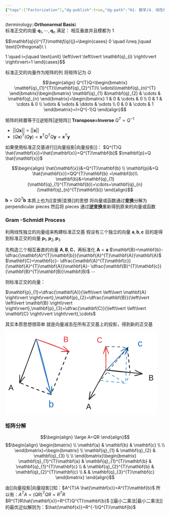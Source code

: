 ```yaml
---
{"tags":["Factorization"],"dg-publish":true,"dg-path":"A1- 数学/4. 线性代数/标准正交基.md","permalink":"/A1- 数学/4. 线性代数/标准正交基/","dgPassFrontmatter":true,"noteIcon":"","created":"2024-08-08T18:38:27.982+08:00","updated":"2025-08-02T10:36:28.604+08:00"}
---
```



(terminology::**Orthonormal  Basis**)   
标准正交的向量 $\mathbf{q}_{1},\cdots,\mathbf{q}_{n}$ 满足：
相互垂直并且模都为 1

$$\mathbf{q}_{i}^{T}\mathbf{q}_{j}=\begin{cases}
0 \quad i\neq j\quad \text{Orthogonal}\\ \\

1 \quad i=j\quad \text{unit} \left\lvert  \left\lvert  \mathbf{q}_{i} \right\rvert \right\rvert=1
\end{cases}$$

标准正交的向量作为矩阵的列
将矩阵记为 $Q$

$$\begin{align}
Q^{T}Q=\begin{bmatrix}
\mathbf{q}_{1}^{T}\\\mathbf{q}_{2}^{T}\\  \vdots\\\mathbf{q}_{n}^{T}
\end{bmatrix}\begin{bmatrix}
	\mathbf{q}_{1} &\mathbf{q}_{2} & \cdots & \mathbf{q}_{n}
\end{bmatrix}=\begin{bmatrix}
	1 & 0 & \cdots & 0 \\
	0 & 1 & \cdots & 0 \\
\vdots & \vdots & \ddots & \vdots \\
	0 & 0 & \cdots & 1
\end{bmatrix}=I=Q^{-1}Q
\end{align}$$

矩阵的转置等于[[逆矩阵\|逆矩阵]]   **Transpose=Inverse**    $Q^{T}=Q^{-1}$

-  $\left\lvert  \left\lvert  Q\mathbf{x} \right\rvert \right\rvert=\left\lvert  \left\lvert  \mathbf{x} \right\rvert \right\rvert$
-  $(Q\mathbf{x})^{T}(Q\mathbf{y})=\mathbf{x}^{T}Q^{T}Q\mathbf{y}=\mathbf{x}^{T}\mathbf{y}$


如果使用标准正交基进行[[向量投影\|向量投影]]：
$Q^{T}Q \hat{\mathbf{x}}=\hat{\mathbf{x}}=Q^{T}\mathbf{b}$   $\mathbf{p}=Q \hat{\mathbf{x}}$

$$\begin{align}
\hat{\mathbf{x}}&=Q^{T}\mathbf{b} \\
\mathbf{p}&=Q \hat{\mathbf{x}}=QQ^{T}\mathbf{b} =\mathbf{b}\\
\mathbf{b}&=\mathbf{q}_{1}(\mathbf{q}_{1}^{T}\mathbf{b})+\cdots+\mathbf{q}_{n}(\mathbf{q}_{n}^{T}\mathbf{b})
\end{align}$$

$\mathbf{b}=QQ^{T}\mathbf{b}$ 本质上也为[[变换\|变换]]的思想
将向量或函数通过**变换**分解为 perpendicular pieces
然后将 pieces 通过**逆变换**重新得到原来的向量或函数

### Gram -Schmidt Process 
利用线性独立的向量组来构建标准正交基
假设有三个独立的向量 $\mathbf{a},\mathbf{b},\mathbf{c}$
目的是得到标准正交的向量 $\mathbf{p}_{1},\mathbf{p}_{2},\mathbf{p}_{3}$

先构造三个相互垂直的向量 $\mathbf{A},\mathbf{B},\mathbf{C}$，再标准化
$\mathbf{A}=\mathbf{a}$
$\mathbf{B}=\mathbf{b}- \dfrac{\mathbf{A}^{T}\mathbf{b}}{\mathbf{A}^{T}\mathbf{A}}\mathbf{A}$
$\mathbf{C}=\mathbf{c}- \dfrac{\mathbf{A}^{T}\mathbf{c}}{\mathbf{A}^{T}\mathbf{A}}\mathbf{A}- \dfrac{\mathbf{B}^{T}\mathbf{c}}{\mathbf{B}^{T}\mathbf{B}}\mathbf{B}$
$\cdots$

则标准正交的向量：

$\mathbf{p}_{1}=\dfrac{\mathbf{A}}{\left\lvert  \left\lvert  \mathbf{A} \right\rvert \right\rvert},\mathbf{p}_{2}=\dfrac{\mathbf{B}}{\left\lvert  \left\lvert  \mathbf{B} \right\rvert \right\rvert},\mathbf{p}_{3}=\dfrac{\mathbf{C}}{\left\lvert  \left\lvert  \mathbf{C} \right\rvert \right\rvert},\cdots$


其实本质思想很简单
就是向量减去在所有正交基上的投影，得到新的正交基

<svg xmlns="http://www.w3.org/2000/svg" version="1.1" viewBox="0 0 478.9786030719383 260.33435122696505" width="478.9786030719383" height="260.33435122696505">  <!-- svg-source:excalidraw -->    <defs>    <style class="style-fonts">      @font-face {        font-family: "Virgil";        src: url("https://excalidraw.com/Virgil.woff2");      }      @font-face {        font-family: "Cascadia";        src: url("https://excalidraw.com/Cascadia.woff2");      }      @font-face {        font-family: "Assistant";        src: url("https://excalidraw.com/Assistant-Regular.woff2");      }    </style>      </defs>  <rect x="0" y="0" width="478.9786030719383" height="260.33435122696505" fill="#ffffff"></rect><g stroke-linecap="round"><g transform="translate(97.09558382748908 23.85051396669479) rotate(0 -26.063276824854036 69.08341146930798)"><path d="M0 0 C-21.38 54.33, -39.68 111.58, -52.13 138.17 M0 0 C-10.4 28.29, -20.71 58.1, -52.13 138.17" stroke="#1e1e1e" stroke-width="2" fill="none"></path></g><g transform="translate(97.09558382748908 23.85051396669479) rotate(0 -26.063276824854036 69.08341146930798)"><path d="M-51.62 113.17 C-52.57 122.03, -50.32 134.25, -52.13 138.17 M-51.62 113.17 C-52.11 117.59, -51.64 123.77, -52.13 138.17" stroke="#1e1e1e" stroke-width="2" fill="none"></path></g><g transform="translate(97.09558382748908 23.85051396669479) rotate(0 -26.063276824854036 69.08341146930798)"><path d="M-35.67 119.34 C-42.97 125.88, -47.08 135.64, -52.13 138.17 M-35.67 119.34 C-39.54 122.54, -42.4 127.43, -52.13 138.17" stroke="#1e1e1e" stroke-width="2" fill="none"></path></g></g><mask></mask><g stroke-linecap="round"><g transform="translate(97.4095859611251 23.850479954331973) rotate(0 52.283577391434626 19.782990396866794)"><path d="M0 0 C40.6 12.91, 77.65 27.97, 104.57 39.57 M0 0 C32.85 12, 64.65 23.28, 104.57 39.57" stroke="#e03131" stroke-width="2" fill="none"></path></g><g transform="translate(97.4095859611251 23.850479954331973) rotate(0 52.283577391434626 19.782990396866794)"><path d="M79.58 38.87 C89.93 37.52, 96.87 37.87, 104.57 39.57 M79.58 38.87 C88.24 39.14, 95.5 38.43, 104.57 39.57" stroke="#e03131" stroke-width="2" fill="none"></path></g><g transform="translate(97.4095859611251 23.850479954331973) rotate(0 52.283577391434626 19.782990396866794)"><path d="M85.87 22.97 C93.9 27.67, 98.45 34.04, 104.57 39.57 M85.87 22.97 C92.45 28.16, 97.77 32.36, 104.57 39.57" stroke="#e03131" stroke-width="2" fill="none"></path></g></g><mask></mask><g stroke-linecap="round"><g transform="translate(98.35168306166736 25.420581322146262) rotate(0 23.080131843314852 86.04026928890787)"><path d="M0 0 C16.54 48.35, 28.67 100.1, 46.16 172.08 M0 0 C12.29 49.74, 25.28 96.74, 46.16 172.08" stroke="#1971c2" stroke-width="2" fill="none"></path></g><g transform="translate(98.35168306166736 25.420581322146262) rotate(0 23.080131843314852 86.04026928890787)"><path d="M31.66 151.71 C37.84 156.52, 40.87 164.68, 46.16 172.08 M31.66 151.71 C35.84 158.35, 39.85 162.35, 46.16 172.08" stroke="#1971c2" stroke-width="2" fill="none"></path></g><g transform="translate(98.35168306166736 25.420581322146262) rotate(0 23.080131843314852 86.04026928890787)"><path d="M48.14 147.16 C49.62 153.3, 47.92 162.76, 46.16 172.08 M48.14 147.16 C47.62 155.03, 46.97 160.32, 46.16 172.08" stroke="#1971c2" stroke-width="2" fill="none"></path></g></g><mask></mask><g stroke-linecap="round"><g transform="translate(199.150630841636 63.41647208551984) rotate(0 -27.47634311348748 67.82735191621965)"><path d="M0 0 C-21.47 51.77, -42 103.47, -54.95 135.65" stroke="#1e1e1e" stroke-width="2.5" fill="none" stroke-dasharray="8 10"></path></g></g><mask></mask><g stroke-linecap="round"><g transform="translate(49.05121663940909 162.3313617138553) rotate(0 47.41634024589943 18.21289469777965)"><path d="M0 0 C39.12 17.04, 73.97 28.2, 94.83 36.43" stroke="#1e1e1e" stroke-width="2.5" fill="none" stroke-dasharray="8 10"></path></g></g><mask></mask><g stroke-linecap="round"><g transform="translate(317.93831079307057 120.61215702724274) rotate(0 -26.511883694203448 46.87800309468034)"><path d="M0 0 C-19.14 31.12, -37.06 65.96, -53.02 93.76 M0 0 C-21.89 37.7, -42.94 74.45, -53.02 93.76" stroke="#1e1e1e" stroke-width="2" fill="none"></path></g><g transform="translate(317.93831079307057 120.61215702724274) rotate(0 -26.511883694203448 46.87800309468034)"><path d="M-49.32 69.03 C-51.5 76.38, -52.49 87.52, -53.02 93.76 M-49.32 69.03 C-51.33 79.14, -52.9 88.63, -53.02 93.76" stroke="#1e1e1e" stroke-width="2" fill="none"></path></g><g transform="translate(317.93831079307057 120.61215702724274) rotate(0 -26.511883694203448 46.87800309468034)"><path d="M-34.29 77.2 C-41.63 81.77, -47.77 90.11, -53.02 93.76 M-34.29 77.2 C-42.19 84.18, -49.7 90.44, -53.02 93.76" stroke="#1e1e1e" stroke-width="2" fill="none"></path></g></g><mask></mask><g stroke-linecap="round"><g transform="translate(318.25231292670657 121.06069749150274) rotate(0 57.44237822895681 6.100885790791937)"><path d="M0 0 C35.48 6.01, 74.13 7.17, 114.88 12.2 M0 0 C41.43 4.13, 83.31 8.45, 114.88 12.2" stroke="#1e1e1e" stroke-width="2" fill="none"></path></g><g transform="translate(318.25231292670657 121.06069749150274) rotate(0 57.44237822895681 6.100885790791937)"><path d="M90.58 18.05 C97.64 17.86, 107.8 13.34, 114.88 12.2 M90.58 18.05 C98.97 15.87, 107.73 13.59, 114.88 12.2" stroke="#1e1e1e" stroke-width="2" fill="none"></path></g><g transform="translate(318.25231292670657 121.06069749150274) rotate(0 57.44237822895681 6.100885790791937)"><path d="M92.51 1.05 C98.88 6.2, 108.44 7.03, 114.88 12.2 M92.51 1.05 C100.13 5.1, 108.19 9.03, 114.88 12.2" stroke="#1e1e1e" stroke-width="2" fill="none"></path></g></g><mask></mask><g stroke-linecap="round"><g transform="translate(318.297261074003 122.63079885931703) rotate(0 34.74342455550115 -36.425778058105024)"><path d="M0 0 C19 -19.38, 35.28 -36.71, 69.49 -72.85 M0 0 C22.82 -24.34, 47.23 -48.09, 69.49 -72.85" stroke="#1971c2" stroke-width="2" fill="none"></path></g><g transform="translate(318.297261074003 122.63079885931703) rotate(0 34.74342455550115 -36.425778058105024)"><path d="M59.75 -49.82 C64.09 -56.66, 65.86 -61.89, 69.49 -72.85 M59.75 -49.82 C62.47 -57.58, 67.02 -64.78, 69.49 -72.85" stroke="#1971c2" stroke-width="2" fill="none"></path></g><g transform="translate(318.297261074003 122.63079885931703) rotate(0 34.74342455550115 -36.425778058105024)"><path d="M47.23 -61.47 C54.57 -65.57, 59.38 -67.97, 69.49 -72.85 M47.23 -61.47 C54.04 -65.36, 62.76 -68.69, 69.49 -72.85" stroke="#1971c2" stroke-width="2" fill="none"></path></g></g><mask></mask><g stroke-linecap="round"><g transform="translate(317.84855216756523 121.19536215376014) rotate(0 -0.00001619636321947837 -37.45756413979066)"><path d="M0 0 C1.27 -16.21, -0.56 -29.69, 0 -74.92 M0 0 C0.45 -16.93, 0.81 -35.1, 0 -74.92" stroke="#e03131" stroke-width="2" fill="none"></path></g><g transform="translate(317.84855216756523 121.19536215376014) rotate(0 -0.00001619636321947837 -37.45756413979066)"><path d="M8.89 -51.55 C8.14 -57.21, 4.48 -60.11, 0 -74.92 M8.89 -51.55 C7.33 -56.13, 5.58 -62.03, 0 -74.92" stroke="#e03131" stroke-width="2" fill="none"></path></g><g transform="translate(317.84855216756523 121.19536215376014) rotate(0 -0.00001619636321947837 -37.45756413979066)"><path d="M-8.21 -51.3 C-5.45 -56.95, -5.6 -59.91, 0 -74.92 M-8.21 -51.3 C-5.7 -56.09, -3.38 -62.05, 0 -74.92" stroke="#e03131" stroke-width="2" fill="none"></path></g></g><mask></mask><g stroke-linecap="round"><g transform="translate(386.4832976507976 52.11191262299832) rotate(0 -45.307933309774455 53.83120468560068)"><path d="M0 0 C-27.37 31.56, -51.96 61.87, -90.62 107.66" stroke="#1e1e1e" stroke-width="1.5" fill="none" stroke-dasharray="8 9"></path></g></g><mask></mask><g stroke-linecap="round"><g transform="translate(386.4832976507976 53.009158754423595) rotate(0 4.037299860511936 36.78466193394823)"><path d="M0 0 C2.77 16.63, 2.35 31.25, 8.07 73.57" stroke="#1e1e1e" stroke-width="2.5" fill="none" stroke-dasharray="8 10"></path></g></g><mask></mask><g stroke-linecap="round"><g transform="translate(320.5399990273022 47.62597350041045) rotate(0 34.09311789603143 1.5700916499963427)"><path d="M0 0 C15.86 -0.57, 34.23 -0.14, 68.19 3.14" stroke="#1e1e1e" stroke-width="1.5" fill="none" stroke-dasharray="8 9"></path></g></g><mask></mask><g transform="translate(10 162.80683187129404) rotate(0 8.033189916846382 13.850489672149791)"><text x="0" y="22.1612539404421" font-family="Helvetica, Segoe UI Emoji" font-size="24.08780812547788px" fill="#1e1e1e" text-anchor="start" style="white-space: pre;" direction="ltr" dominant-baseline="alphabetic">A</text></g><g transform="translate(183.47343229601904 10) rotate(0 8.161442583831239 14.07479310682448)"><text x="0" y="22.52014705492415" font-family="Helvetica, Segoe UI Emoji" font-size="24.477901055346916px" fill="#e03131" text-anchor="start" style="white-space: pre;" direction="ltr" dominant-baseline="alphabetic">B</text></g><g transform="translate(136.99130975692674 211.70922407754875) rotate(0 8.154903443856668 16.86253607635753)"><text x="0" y="26.980630498533333" font-family="Helvetica, Segoe UI Emoji" font-size="29.326149698013097px" fill="#1971c2" text-anchor="start" style="white-space: pre;" direction="ltr" dominant-baseline="alphabetic">b</text></g><g transform="translate(255.53551830304207 222.63337188266547) rotate(0 8.03318991684639 13.850489672149791)"><text x="0" y="22.1612539404421" font-family="Helvetica, Segoe UI Emoji" font-size="24.08780812547788px" fill="#1e1e1e" text-anchor="start" style="white-space: pre;" direction="ltr" dominant-baseline="alphabetic">A</text></g><g transform="translate(452.9167749114527 131.5689307864937) rotate(0 8.030914080242809 13.850489672149783)"><text x="0" y="22.1612539404421" font-family="Helvetica, Segoe UI Emoji" font-size="24.087808125477885px" fill="#1e1e1e" text-anchor="start" style="white-space: pre;" direction="ltr" dominant-baseline="alphabetic">B</text></g><g transform="translate(418.7018463102315 19.99716409420634) rotate(0 7.329805907797294 16.86253607635753)"><text x="0" y="26.98063049853334" font-family="Helvetica, Segoe UI Emoji" font-size="29.3261496980131px" fill="#1971c2" text-anchor="start" style="white-space: pre;" direction="ltr" dominant-baseline="alphabetic">c</text></g><g stroke-linecap="round"><g transform="translate(323.6802795054746 128.82138739816088) rotate(0 27.81278368877254 17.495165817365116)"><path d="M0 0 C16.77 10.95, 31.31 17.83, 55.63 34.99" stroke="#1971c2" stroke-width="1.5" fill="none" stroke-dasharray="8 9"></path></g></g><mask></mask><g stroke-linecap="round"><g transform="translate(301.2505838925355 153.94265944174325) rotate(0 39.027631495242105 4.485922926224545)"><path d="M0 0 C30.49 4.5, 58.13 5.51, 78.06 8.97" stroke="#1971c2" stroke-width="1.5" fill="none" stroke-dasharray="8 9"></path></g></g><mask></mask><g stroke-linecap="round"><g transform="translate(394.55802694272774 131.0643893521813) rotate(0 -6.504556660117274 15.925057971005513)"><path d="M0 0 C-4.7 12.84, -10.45 24.22, -13.01 31.85" stroke="#1971c2" stroke-width="1.5" fill="none" stroke-dasharray="8 9"></path></g></g><mask></mask><g stroke-linecap="round"><g transform="translate(385.13757422092914 62.42954669076906) rotate(0 -2.0186823229824427 50.01817586703695)"><path d="M0 0 C-2.54 25.56, -3.3 46.41, -4.04 100.04" stroke="#1971c2" stroke-width="1.5" fill="none" stroke-dasharray="8 9"></path></g></g><mask></mask><g transform="translate(289.5004159248151 12.915847472591508) rotate(0 8.837454908730663 14.074793106824472)"><text x="0" y="22.52014705492415" font-family="Helvetica, Segoe UI Emoji" font-size="24.477901055346916px" fill="#e03131" text-anchor="start" style="white-space: pre;" direction="ltr" dominant-baseline="alphabetic">C</text></g></svg>

### 矩阵分解
$$\begin{align}
\large A=QR
\end{align}$$
$$\begin{align}
\begin{bmatrix} \\
\mathbf{a} & \mathbf{b} & \mathbf{c} \\
 \\
\end{bmatrix}=\begin{bmatrix} \\
\mathbf{q}_{1} & \mathbf{q}_{2} & \mathbf{q}_{3} \\
 \\
\end{bmatrix}\begin{bmatrix}
\mathbf{q}_{1}^{T}\mathbf{a} & \mathbf{q}_{1}^{T}\mathbf{b} & \mathbf{q}_{1}^{T}\mathbf{c} \\
 & \mathbf{q}_{2}^{T}\mathbf{b} & \mathbf{q}_{2}^{T}\mathbf{c} \\
 &  & \mathbf{q}_{3}^{T}\mathbf{c}
\end{bmatrix}
\end{align}$$


由[[向量投影\|向量投影]]知：$A^{T}A \hat{\mathbf{x}}=A^{T}\mathbf{b}$
所以有：$A^{T}A=(QR)^{T}QR=R^{T}R$   $R^{T}R\hat{\mathbf{x}}=R^{T}Q^{T}\mathbf{b}$
[[最小二乘法\|最小二乘法]]的最优近似解则为：$\hat{\mathbf{x}}=R^{-1}Q^{T}\mathbf{b}$



